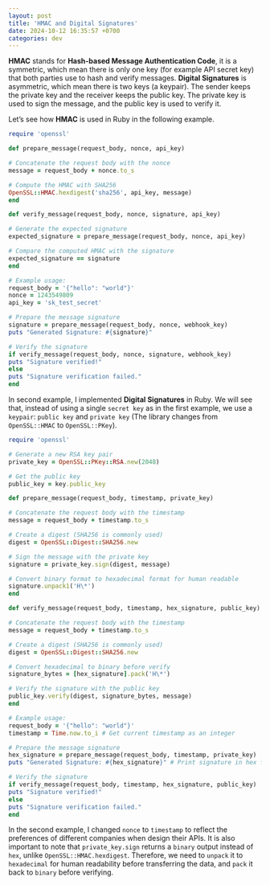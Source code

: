 ```yaml
---
layout: post
title: 'HMAC and Digital Signatures'
date: 2024-10-12 16:35:57 +0700
categories: dev
---
```


**HMAC** stands for **Hash-based Message Authentication Code**, it is a symmetric, which mean there is only one key (for example API secret key) that both parties use to hash and verify messages.
**Digital Signatures** is asymmetric, which mean there is two keys (a keypair). The sender keeps the private key and the receiver keeps the public key. The private key is used to sign the message, and the public key is used to verify it.

Let’s see how **HMAC** is used in Ruby in the following example.

```ruby
require 'openssl'

def prepare_message(request_body, nonce, api_key)

# Concatenate the request body with the nonce
message = request_body + nonce.to_s

# Compute the HMAC with SHA256
OpenSSL::HMAC.hexdigest('sha256', api_key, message)
end

def verify_message(request_body, nonce, signature, api_key)

# Generate the expected signature
expected_signature = prepare_message(request_body, nonce, api_key)

# Compare the computed HMAC with the signature
expected_signature == signature
end

# Example usage:
request_body = '{"hello": "world"}'
nonce = 1243549809
api_key = 'sk_test_secret'

# Prepare the message signature
signature = prepare_message(request_body, nonce, webhook_key)
puts "Generated Signature: #{signature}"

# Verify the signature
if verify_message(request_body, nonce, signature, webhook_key)
puts "Signature verified!"
else
puts "Signature verification failed."
end
```

In second example, I implemented **Digital Signatures** in Ruby. We will see that, instead of using a single `secret key` as in the first example, we use a `keypair`: `public key` and `private key` (The library changes from `OpenSSL::HMAC` to `OpenSSL::PKey`).

```ruby
require 'openssl'

# Generate a new RSA key pair
private_key = OpenSSL::PKey::RSA.new(2048)

# Get the public key
public_key = key.public_key

def prepare_message(request_body, timestamp, private_key)

# Concatenate the request body with the timestamp
message = request_body + timestamp.to_s

# Create a digest (SHA256 is commonly used)
digest = OpenSSL::Digest::SHA256.new

# Sign the message with the private key
signature = private_key.sign(digest, message)

# Convert binary format to hexadecimal format for human readable
signature.unpack1('H\*')
end

def verify_message(request_body, timestamp, hex_signature, public_key)

# Concatenate the request body with the timestamp
message = request_body + timestamp.to_s

# Create a digest (SHA256 is commonly used)
digest = OpenSSL::Digest::SHA256.new

# Convert hexadecimal to binary before verify
signature_bytes = [hex_signature].pack('H\*')

# Verify the signature with the public key
public_key.verify(digest, signature_bytes, message)
end

# Example usage:
request_body = '{"hello": "world"}'
timestamp = Time.now.to_i # Get current timestamp as an integer

# Prepare the message signature
hex_signature = prepare_message(request_body, timestamp, private_key)
puts "Generated Signature: #{hex_signature}" # Print signature in hex format

# Verify the signature
if verify_message(request_body, timestamp, hex_signature, public_key)
puts "Signature verified!"
else
puts "Signature verification failed."
end
```

In the second example, I changed `nonce` to `timestamp` to reflect the preferences of different companies when design their APIs.
It is also important to note that `private_key.sign` returns a `binary` output instead of `hex`, unlike `OpenSSL::HMAC.hexdigest`. Therefore, we need to `unpack` it to `hexadecimal` for human readability before transferring the data, and `pack` it back to `binary` before verifying.

